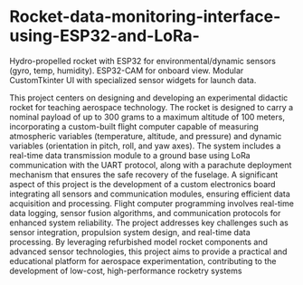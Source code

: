 # Rocket-data-monitoring-interface-using-ESP32-and-LoRa-
Hydro-propelled rocket with ESP32 for environmental/dynamic sensors (gyro, temp, humidity). ESP32-CAM for onboard view. Modular CustomTkinter UI with specialized sensor widgets for launch data.


This project centers on designing and developing an experimental didactic rocket for teaching aerospace technology. The rocket
is designed to carry a nominal payload of up to 300 grams to a maximum altitude of 100 meters, incorporating a custom-built flight computer
capable of measuring atmospheric variables (temperature, altitude, and pressure) and dynamic variables (orientation in pitch, roll,
and yaw axes). The system includes a real-time data transmission module to a ground base using LoRa communication with the
UART protocol, along with a parachute deployment mechanism that ensures the safe recovery of the fuselage. A significant aspect
of this project is the development of a custom electronics board integrating all sensors and communication modules, ensuring
efficient data acquisition and processing. Flight computer programming involves real-time data logging, sensor fusion algorithms,
and communication protocols for enhanced system reliability. The project addresses key challenges such as sensor integration,
propulsion system design, and real-time data processing. By leveraging refurbished model rocket components and advanced sensor
technologies, this project aims to provide a practical and educational platform for aerospace experimentation, contributing to the
development of low-cost, high-performance rocketry systems

